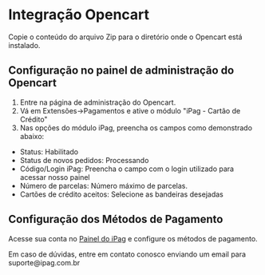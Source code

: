 # Integração Opencart

Copie o conteúdo do arquivo Zip para o diretório onde o Opencart está instalado.

## Configuração no painel de administração do Opencart

1. Entre na página de administração do Opencart.
2. Vá em Extensões->Pagamentos e ative o módulo "iPag - Cartão de Crédito"
3. Nas opções do módulo iPag, preencha os campos como demonstrado abaixo:
 * Status: Habilitado
 * Status de novos pedidos: Processando
 * Código/Login iPag: Preencha o campo com o login utilizado para acessar nosso painel
 * Número de parcelas: Número máximo de parcelas.
 * Cartões de crédito aceitos: Selecione as bandeiras desejadas

## Configuração dos Métodos de Pagamento
Acesse sua conta no <a href="https://painel-sandbox.ipag.com.br"> Painel do iPag</a> e configure os métodos de pagamento.
<aside class="notice">
    Em caso de dúvidas, entre em contato conosco enviando um email para suporte@ipag.com.br
</aside>
